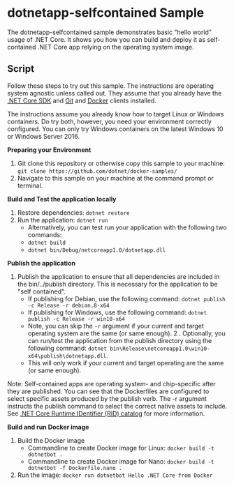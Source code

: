 dotnetapp-selfcontained Sample
==============================

The dotnetapp-selfcontained sample demonstrates basic "hello world" usage of .NET Core. It shows you how you can build and deploy it as self-contained .NET Core app relying on the operating system image.

Script
------

Follow these steps to try out this sample. The instructions are operating system agnostic unless called out. They assume that you already have the [.NET Core SDK](https://dot.net/core) and [Git](https://git-scm.com/downloads) and [Docker](https://www.docker.com/products/docker) clients installed.

The instructions assume you already know how to target Linux or Windows containers. Do try both, however, you need your environment correctly configured. You can only try Windows containers on the latest Windows 10 or Windows Server 2016.

**Preparing your Environment**

1. Git clone this repository or otherwise copy this sample to your machine: `git clone https://github.com/dotnet/docker-samples/`
2. Navigate to this sample on your machine at the command prompt or terminal.

**Build and Test the application locally**

1. Restore dependencies: `dotnet restore`
2. Run the application: `dotnet run`
   - Alternatively, you can test run your application with the following two commands:
   - `dotnet build`
   - `dotnet bin/Debug/netcoreapp1.0/dotnetapp.dll`

**Publish the application**

1. Publish the application to ensure that all dependencies are included in the bin/../publish directory. This is necessary for the application to be "self contained".
   - If publishing for Debian, use the following command: `dotnet publish -c Release -r debian.8-x64`
   - If publishing for Windows, use the following command: `dotnet publish -c Release -r win10-x64`
   - Note, you can skip the `-r` argument if your current and target operating system are the same (or same enough).
2 . Optionally, you can run/test the application from the publish directory using the following command: `dotnet bin\Release\netcoreapp1.0\win10-x64\publish\dotnetapp.dll`. 
   - This will only work if your current and target operating are the same (or same enough).

Note: Self-contained apps are operating system- and chip-specific after they are published. You can see that the Dockerfiles are configured to select specific assets produced by the publish verb. The -r argument instructs the publish command to select the correct native assets to include. See [.NET Core Runtime IDentifier (RID) catalog](https://docs.microsoft.com/dotnet/articles/core/rid-catalog) for more information.

**Build and run Docker image**

1. Build the Docker image
   - Commandline to create Docker image for Linux: `docker build -t dotnetbot .`
   - Commandline to create Docker image for Nano: `docker build -t dotnetbot -f Dockerfile.nano .`
2. Run the image: `docker run dotnetbot Hello .NET Core from Docker`
